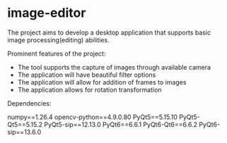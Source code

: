 # image-editor
The project aims to develop a desktop application that supports basic image processing(editing) abilities.

Prominent features of the project:

* The tool supports the capture of images through available camera
* The application will have beautiful filter options
* The application will allow for addition of frames to images
* The application allows for rotation transformation

Dependencies:

numpy==1.26.4
opencv-python==4.9.0.80
PyQt5==5.15.10
PyQt5-Qt5==5.15.2
PyQt5-sip==12.13.0
PyQt6==6.6.1
PyQt6-Qt6==6.6.2
PyQt6-sip==13.6.0


